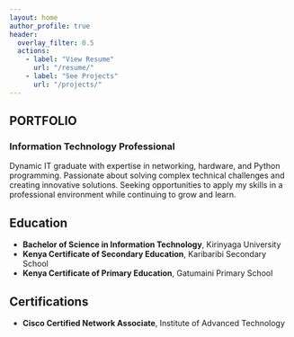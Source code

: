 ```yaml
---
layout: home
author_profile: true
header:
  overlay_filter: 0.5
  actions:
    - label: "View Resume"
      url: "/resume/"
    - label: "See Projects"
      url: "/projects/"
---
```


## PORTFOLIO  
### Information Technology Professional

Dynamic IT graduate with expertise in networking, hardware, and Python programming. Passionate about solving complex technical challenges and creating innovative solutions. Seeking opportunities to apply my skills in a professional environment while continuing to grow and learn.

## Education

- **Bachelor of Science in Information Technology**, Kirinyaga University
- **Kenya Certificate of Secondary Education**, Karibaribi Secondary School
- **Kenya Certificate of Primary Education**, Gatumaini Primary School

## Certifications

- **Cisco Certified Network Associate**, Institute of Advanced Technology
